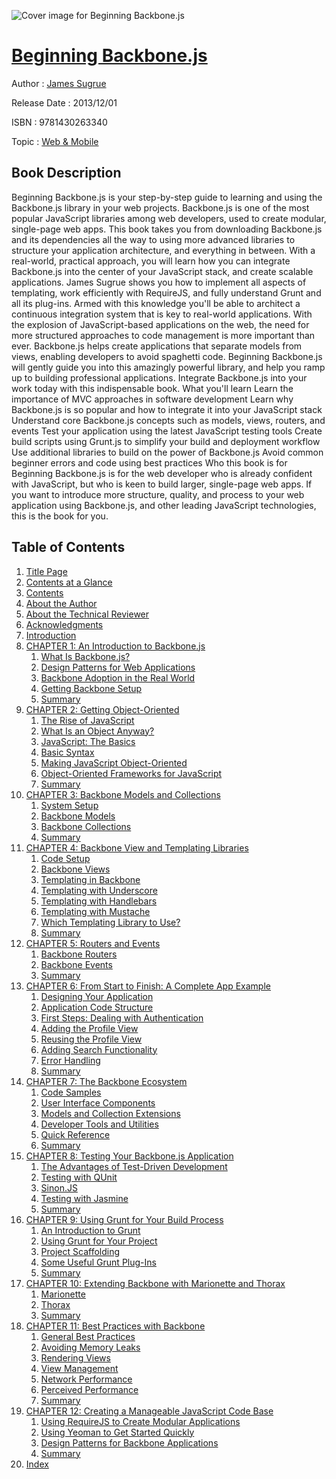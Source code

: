 ![Cover image for Beginning Backbone.js](https://imgdetail.ebookreading.net/cover/cover/web_mobile/EB9781430263340.jpg)

[Beginning Backbone.js](https://ebookreading.net/view/book/Beginning+Backbone.js-EB9781430263340_1.html "Beginning Backbone.js")
====================================================================================================================

Author : [James Sugrue](https://ebookreading.net/search/author/James+Sugrue)

Release Date : 2013/12/01

ISBN : 9781430263340

Topic : [Web & Mobile](https://ebookreading.net/search/category/web-mobile)

Book Description
-----------------

Beginning Backbone.js is your step-by-step guide to learning and using the Backbone.js library in your web projects. Backbone.js is one of the most popular JavaScript libraries among web developers, used to create modular, single-page web apps. This book takes you from downloading Backbone.js and its dependencies all the way to using more advanced libraries to structure your application architecture, and everything in between.
With a real-world, practical approach, you will learn how you can integrate Backbone.js into the center of your JavaScript stack, and create scalable applications. James Sugrue shows you how to implement all aspects of templating, work efficiently with RequireJS, and fully understand Grunt and all its plug-ins. Armed with this knowledge you'll be able to architect a continuous integration system that is key to real-world applications.
With the explosion of JavaScript-based applications on the web, the need for more structured approaches to code management is more important than ever. Backbone.js helps create applications that separate models from views, enabling developers to avoid spaghetti code. Beginning Backbone.js will gently guide you into this amazingly powerful library, and help you ramp up to building professional applications. Integrate Backbone.js into your work today with this indispensable book.
What you'll learn
Learn the importance of MVC approaches in software development
Learn why Backbone.js is so popular and how to integrate it into your JavaScript stack
Understand core Backbone.js concepts such as models, views, routers, and events
Test your application using the latest JavaScript testing tools
Create build scripts using Grunt.js to simplify your build and deployment workflow
Use additional libraries to build on the power of Backbone.js
Avoid common beginner errors and code using best practices
Who this book is for
Beginning Backbone.js is for the web developer who is already confident with JavaScript, but who is keen to build larger, single-page web apps. If you want to introduce more structure, quality, and process to your web application using Backbone.js, and other leading JavaScript technologies, this is the book for you.
              
Table of Contents
-----------------

1. [Title Page](https://ebookreading.net/view/book/Beginning+Backbone.js-EB9781430263340_2.html)
1. [Contents at a Glance](https://ebookreading.net/view/book/Beginning+Backbone.js-EB9781430263340_4.html)
1. [Contents](https://ebookreading.net/view/book/Beginning+Backbone.js-EB9781430263340_5.html)
1. [About the Author](https://ebookreading.net/view/book/Beginning+Backbone.js-EB9781430263340_6.html)
1. [About the Technical Reviewer](https://ebookreading.net/view/book/Beginning+Backbone.js-EB9781430263340_7.html)
1. [Acknowledgments](https://ebookreading.net/view/book/Beginning+Backbone.js-EB9781430263340_8.html)
1. [Introduction](https://ebookreading.net/view/book/Beginning+Backbone.js-EB9781430263340_9.html)
1. [CHAPTER 1: An Introduction to Backbone.js](https://ebookreading.net/view/book/Beginning+Backbone.js-EB9781430263340_10.html)
    1. [What Is Backbone.js?](https://ebookreading.net/view/book/Beginning+Backbone.js-EB9781430263340_10.html#Sec1)
    1. [Design Patterns for Web Applications](https://ebookreading.net/view/book/Beginning+Backbone.js-EB9781430263340_10.html#Sec8)
    1. [Backbone Adoption in the Real World](https://ebookreading.net/view/book/Beginning+Backbone.js-EB9781430263340_10.html#Sec19)
    1. [Getting Backbone Setup](https://ebookreading.net/view/book/Beginning+Backbone.js-EB9781430263340_10.html#Sec26)
    1. [Summary](https://ebookreading.net/view/book/Beginning+Backbone.js-EB9781430263340_10.html#Sec34)
1. [CHAPTER 2: Getting Object-Oriented](https://ebookreading.net/view/book/Beginning+Backbone.js-EB9781430263340_11.html)
    1. [The Rise of JavaScript](https://ebookreading.net/view/book/Beginning+Backbone.js-EB9781430263340_11.html#Sec1)
    1. [What Is an Object Anyway?](https://ebookreading.net/view/book/Beginning+Backbone.js-EB9781430263340_11.html#Sec4)
    1. [JavaScript: The Basics](https://ebookreading.net/view/book/Beginning+Backbone.js-EB9781430263340_11.html#Sec5)
    1. [Basic Syntax](https://ebookreading.net/view/book/Beginning+Backbone.js-EB9781430263340_11.html#Sec15)
    1. [Making JavaScript Object-Oriented](https://ebookreading.net/view/book/Beginning+Backbone.js-EB9781430263340_11.html#Sec20)
    1. [Object-Oriented Frameworks for JavaScript](https://ebookreading.net/view/book/Beginning+Backbone.js-EB9781430263340_11.html#Sec34)
    1. [Summary](https://ebookreading.net/view/book/Beginning+Backbone.js-EB9781430263340_11.html#Sec38)
1. [CHAPTER 3: Backbone Models and Collections](https://ebookreading.net/view/book/Beginning+Backbone.js-EB9781430263340_12.html)
    1. [System Setup](https://ebookreading.net/view/book/Beginning+Backbone.js-EB9781430263340_12.html#Sec1)
    1. [Backbone Models](https://ebookreading.net/view/book/Beginning+Backbone.js-EB9781430263340_12.html#Sec2)
    1. [Backbone Collections](https://ebookreading.net/view/book/Beginning+Backbone.js-EB9781430263340_12.html#Sec24)
    1. [Summary](https://ebookreading.net/view/book/Beginning+Backbone.js-EB9781430263340_12.html#Sec47)
1. [CHAPTER 4: Backbone View and Templating Libraries](https://ebookreading.net/view/book/Beginning+Backbone.js-EB9781430263340_13.html)
    1. [Code Setup](https://ebookreading.net/view/book/Beginning+Backbone.js-EB9781430263340_13.html#Sec1)
    1. [Backbone Views](https://ebookreading.net/view/book/Beginning+Backbone.js-EB9781430263340_13.html#Sec2)
    1. [Templating in Backbone](https://ebookreading.net/view/book/Beginning+Backbone.js-EB9781430263340_13.html#Sec11)
    1. [Templating with Underscore](https://ebookreading.net/view/book/Beginning+Backbone.js-EB9781430263340_13.html#Sec12)
    1. [Templating with Handlebars](https://ebookreading.net/view/book/Beginning+Backbone.js-EB9781430263340_13.html#Sec13)
    1. [Templating with Mustache](https://ebookreading.net/view/book/Beginning+Backbone.js-EB9781430263340_13.html#Sec28)
    1. [Which Templating Library to Use?](https://ebookreading.net/view/book/Beginning+Backbone.js-EB9781430263340_13.html#Sec34)
    1. [Summary](https://ebookreading.net/view/book/Beginning+Backbone.js-EB9781430263340_13.html#Sec35)
1. [CHAPTER 5: Routers and Events](https://ebookreading.net/view/book/Beginning+Backbone.js-EB9781430263340_14.html)
    1. [Backbone Routers](https://ebookreading.net/view/book/Beginning+Backbone.js-EB9781430263340_14.html#Sec1)
    1. [Backbone Events](https://ebookreading.net/view/book/Beginning+Backbone.js-EB9781430263340_14.html#Sec11)
    1. [Summary](https://ebookreading.net/view/book/Beginning+Backbone.js-EB9781430263340_14.html#Sec24)
1. [CHAPTER 6: From Start to Finish: A Complete App Example](https://ebookreading.net/view/book/Beginning+Backbone.js-EB9781430263340_15.html)
    1. [Designing Your Application](https://ebookreading.net/view/book/Beginning+Backbone.js-EB9781430263340_15.html#Sec1)
    1. [Application Code Structure](https://ebookreading.net/view/book/Beginning+Backbone.js-EB9781430263340_15.html#Sec4)
    1. [First Steps: Dealing with Authentication](https://ebookreading.net/view/book/Beginning+Backbone.js-EB9781430263340_15.html#Sec7)
    1. [Adding the Profile View](https://ebookreading.net/view/book/Beginning+Backbone.js-EB9781430263340_15.html#Sec15)
    1. [Reusing the Profile View](https://ebookreading.net/view/book/Beginning+Backbone.js-EB9781430263340_15.html#Sec19)
    1. [Adding Search Functionality](https://ebookreading.net/view/book/Beginning+Backbone.js-EB9781430263340_15.html#Sec24)
    1. [Error Handling](https://ebookreading.net/view/book/Beginning+Backbone.js-EB9781430263340_15.html#Sec28)
    1. [Summary](https://ebookreading.net/view/book/Beginning+Backbone.js-EB9781430263340_15.html#Sec29)
1. [CHAPTER 7: The Backbone Ecosystem](https://ebookreading.net/view/book/Beginning+Backbone.js-EB9781430263340_16.html)
    1. [Code Samples](https://ebookreading.net/view/book/Beginning+Backbone.js-EB9781430263340_16.html#Sec1)
    1. [User Interface Components](https://ebookreading.net/view/book/Beginning+Backbone.js-EB9781430263340_16.html#Sec2)
    1. [Models and Collection Extensions](https://ebookreading.net/view/book/Beginning+Backbone.js-EB9781430263340_16.html#Sec25)
    1. [Developer Tools and Utilities](https://ebookreading.net/view/book/Beginning+Backbone.js-EB9781430263340_16.html#Sec58)
    1. [Quick Reference](https://ebookreading.net/view/book/Beginning+Backbone.js-EB9781430263340_16.html#Sec59)
    1. [Summary](https://ebookreading.net/view/book/Beginning+Backbone.js-EB9781430263340_16.html#Sec60)
1. [CHAPTER 8: Testing Your Backbone.js Application](https://ebookreading.net/view/book/Beginning+Backbone.js-EB9781430263340_17.html)
    1. [The Advantages of Test-Driven Development](https://ebookreading.net/view/book/Beginning+Backbone.js-EB9781430263340_17.html#Sec1)
    1. [Testing with QUnit](https://ebookreading.net/view/book/Beginning+Backbone.js-EB9781430263340_17.html#Sec5)
    1. [Sinon.JS](https://ebookreading.net/view/book/Beginning+Backbone.js-EB9781430263340_17.html#Sec16)
    1. [Testing with Jasmine](https://ebookreading.net/view/book/Beginning+Backbone.js-EB9781430263340_17.html#Sec20)
    1. [Summary](https://ebookreading.net/view/book/Beginning+Backbone.js-EB9781430263340_17.html#Sec27)
1. [CHAPTER 9: Using Grunt for Your Build Process](https://ebookreading.net/view/book/Beginning+Backbone.js-EB9781430263340_18.html)
    1. [An Introduction to Grunt](https://ebookreading.net/view/book/Beginning+Backbone.js-EB9781430263340_18.html#Sec1)
    1. [Using Grunt for Your Project](https://ebookreading.net/view/book/Beginning+Backbone.js-EB9781430263340_18.html#Sec16)
    1. [Project Scaffolding](https://ebookreading.net/view/book/Beginning+Backbone.js-EB9781430263340_18.html#Sec32)
    1. [Some Useful Grunt Plug-Ins](https://ebookreading.net/view/book/Beginning+Backbone.js-EB9781430263340_18.html#Sec33)
    1. [Summary](https://ebookreading.net/view/book/Beginning+Backbone.js-EB9781430263340_18.html#Sec34)
1. [CHAPTER 10: Extending Backbone with Marionette and Thorax](https://ebookreading.net/view/book/Beginning+Backbone.js-EB9781430263340_19.html)
    1. [Marionette](https://ebookreading.net/view/book/Beginning+Backbone.js-EB9781430263340_19.html#Sec1)
    1. [Thorax](https://ebookreading.net/view/book/Beginning+Backbone.js-EB9781430263340_19.html#Sec24)
    1. [Summary](https://ebookreading.net/view/book/Beginning+Backbone.js-EB9781430263340_19.html#Sec42)
1. [CHAPTER 11: Best Practices with Backbone](https://ebookreading.net/view/book/Beginning+Backbone.js-EB9781430263340_20.html)
    1. [General Best Practices](https://ebookreading.net/view/book/Beginning+Backbone.js-EB9781430263340_20.html#Sec1)
    1. [Avoiding Memory Leaks](https://ebookreading.net/view/book/Beginning+Backbone.js-EB9781430263340_20.html#Sec6)
    1. [Rendering Views](https://ebookreading.net/view/book/Beginning+Backbone.js-EB9781430263340_20.html#Sec10)
    1. [View Management](https://ebookreading.net/view/book/Beginning+Backbone.js-EB9781430263340_20.html#Sec16)
    1. [Network Performance](https://ebookreading.net/view/book/Beginning+Backbone.js-EB9781430263340_20.html#Sec19)
    1. [Perceived Performance](https://ebookreading.net/view/book/Beginning+Backbone.js-EB9781430263340_20.html#Sec21)
    1. [Summary](https://ebookreading.net/view/book/Beginning+Backbone.js-EB9781430263340_20.html#Sec26)
1. [CHAPTER 12: Creating a Manageable JavaScript Code Base](https://ebookreading.net/view/book/Beginning+Backbone.js-EB9781430263340_21.html)
    1. [Using RequireJS to Create Modular Applications](https://ebookreading.net/view/book/Beginning+Backbone.js-EB9781430263340_21.html#Sec1)
    1. [Using Yeoman to Get Started Quickly](https://ebookreading.net/view/book/Beginning+Backbone.js-EB9781430263340_21.html#Sec12)
    1. [Design Patterns for Backbone Applications](https://ebookreading.net/view/book/Beginning+Backbone.js-EB9781430263340_21.html#Sec15)
    1. [Summary](https://ebookreading.net/view/book/Beginning+Backbone.js-EB9781430263340_21.html#Sec18)
1. [Index](https://ebookreading.net/view/book/Beginning+Backbone.js-EB9781430263340_22.html)
